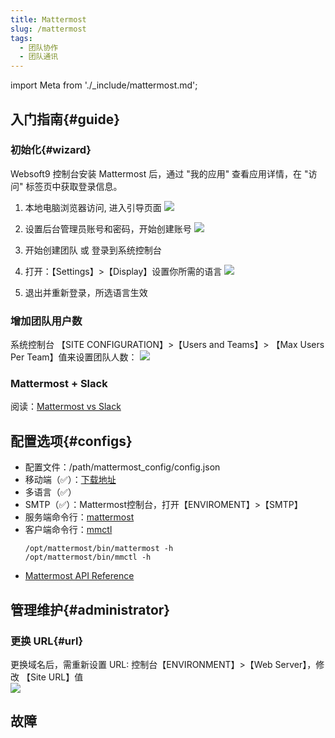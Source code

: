 ```yaml
---
title: Mattermost
slug: /mattermost
tags:
  - 团队协作
  - 团队通讯
---
```


import Meta from './_include/mattermost.md';

<Meta name="meta" />

## 入门指南{#guide}

### 初始化{#wizard}

Websoft9 控制台安装 Mattermost 后，通过 "我的应用" 查看应用详情，在 "访问" 标签页中获取登录信息。  

1. 本地电脑浏览器访问, 进入引导页面
   ![](https://libs.websoft9.com/Websoft9/DocsPicture/en/mattermost/mattermost-install-websoft9.png)

2. 设置后台管理员账号和密码，开始创建账号
   ![](https://libs.websoft9.com/Websoft9/DocsPicture/en/mattermost/mattermost-createdaccount-websoft9.png)

3. 开始创建团队 或 登录到系统控制台

4. 打开：【Settings】>【Display】设置你所需的语言
   ![](https://libs.websoft9.com/Websoft9/DocsPicture/en/mattermost/mattermost-display-websoft9.png)

5. 退出并重新登录，所选语言生效

### 增加团队用户数

系统控制台 【SITE CONFIGURATION】>【Users and Teams】> 【Max Users Per Team】值来设置团队人数：
![](https://libs.websoft9.com/Websoft9/DocsPicture/en/mattermost/mattermost-maxusers-websoft9.png)

### Mattermost + Slack

阅读：[Mattermost vs Slack](https://mattermost.com/mattermost-vs-slack/)

## 配置选项{#configs}

- 配置文件：/path/mattermost_config/config.json
- 移动端（✅）：[下载地址](https://mattermost.com/download/#mattermostApps)
- 多语言（✅）
- SMTP（✅）：Mattermost控制台，打开【ENVIROMENT】>【SMTP】
- 服务端命令行：[mattermost](https://docs.mattermost.com/administration/command-line-tools.html)
- 客户端命令行：[mmctl](https://docs.mattermost.com/administration/mmctl-cli-tool.html)
  ```
  /opt/mattermost/bin/mattermost -h
  /opt/mattermost/bin/mmctl -h
  ```
- [Mattermost API Reference](https://api.mattermost.com/)

## 管理维护{#administrator}

### 更换 URL{#url}

更换域名后，需重新设置 URL: 控制台【ENVIRONMENT】>【Web Server】，修改 【Site URL】值   
  ![](https://libs.websoft9.com/Websoft9/DocsPicture/en/mattermost/mattermost-urlset-websoft9.png)

## 故障